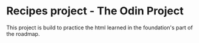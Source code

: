 # Recipes project - The Odin Project

This project is build to practice the html learned in the foundation's part of the roadmap.